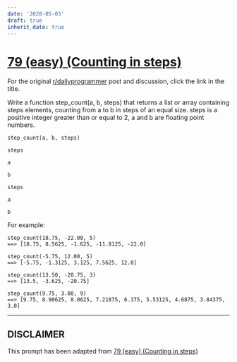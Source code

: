 ```yaml
---
date: '2020-05-03'
draft: true
inherit_date: true
---
```


# [79 (easy) (Counting in steps)](https://www.reddit.com/r/dailyprogrammer/comments/wvc21/7182012_challenge_79_easy_counting_in_steps/)

For the original [r/dailyprogrammer](https://www.reddit.com/r/dailyprogrammer/) post and discussion, click the link in the title.

Write a function step_count(a, b, steps) that returns a list or array containing steps elements, counting from a to b in steps of an equal size. steps is a positive integer greater than or equal to 2, a and b are floating point numbers.


```
step_count(a, b, steps)
```

```
steps
```

```
a
```

```
b
```

```
steps
```

```
a
```

```
b
```
For example:


```
step_count(18.75, -22.00, 5)
==> [18.75, 8.5625, -1.625, -11.8125, -22.0]

step_count(-5.75, 12.00, 5)
==> [-5.75, -1.3125, 3.125, 7.5625, 12.0]

step_count(13.50, -20.75, 3)
==> [13.5, -3.625, -20.75]

step_count(9.75, 3.00, 9)
==> [9.75, 8.90625, 8.0625, 7.21875, 6.375, 5.53125, 4.6875, 3.84375, 3.0]
```

----
## **DISCLAIMER**
This prompt has been adapted from [79 [easy] (Counting in steps)](https://www.reddit.com/r/dailyprogrammer/comments/wvc21/7182012_challenge_79_easy_counting_in_steps/
)
